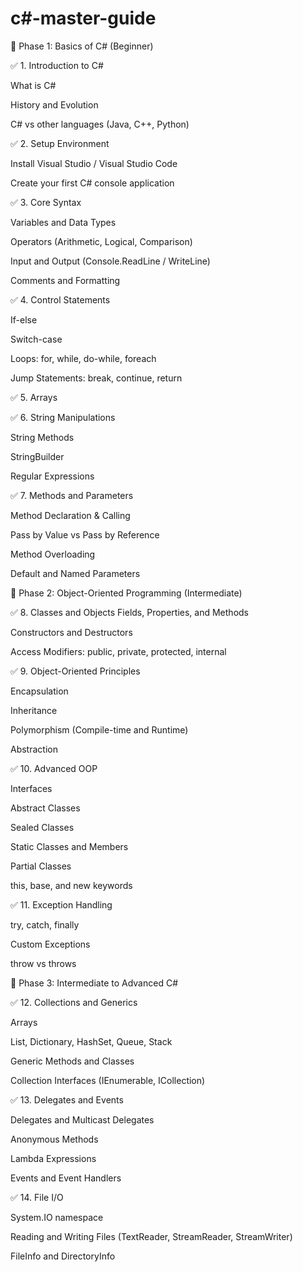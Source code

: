 # c#-master-guide

🔰 Phase 1: Basics of C# (Beginner)

✅ 1. Introduction to C#

What is C#

History and Evolution

C# vs other languages (Java, C++, Python)

✅ 2. Setup Environment

Install Visual Studio / Visual Studio Code

Create your first C# console application

✅ 3. Core Syntax

Variables and Data Types

Operators (Arithmetic, Logical, Comparison)

Input and Output (Console.ReadLine / WriteLine)

Comments and Formatting

✅ 4. Control Statements

If-else

Switch-case

Loops: for, while, do-while, foreach

Jump Statements: break, continue, return

✅ 5. Arrays

✅ 6. String Manipulations

String Methods

StringBuilder

Regular Expressions

✅ 7. Methods and Parameters

Method Declaration & Calling

Pass by Value vs Pass by Reference

Method Overloading

Default and Named Parameters

🧱 Phase 2: Object-Oriented Programming (Intermediate)

✅ 8. Classes and Objects
Fields, Properties, and Methods

Constructors and Destructors

Access Modifiers: public, private, protected, internal

✅ 9. Object-Oriented Principles

Encapsulation

Inheritance

Polymorphism (Compile-time and Runtime)

Abstraction

✅ 10. Advanced OOP

Interfaces

Abstract Classes

Sealed Classes

Static Classes and Members

Partial Classes

this, base, and new keywords

✅ 11. Exception Handling

try, catch, finally

Custom Exceptions

throw vs throws

🧠 Phase 3: Intermediate to Advanced C#

✅ 12. Collections and Generics

Arrays

List, Dictionary, HashSet, Queue, Stack

Generic Methods and Classes

Collection Interfaces (IEnumerable, ICollection)

✅ 13. Delegates and Events

Delegates and Multicast Delegates

Anonymous Methods

Lambda Expressions

Events and Event Handlers

✅ 14. File I/O

System.IO namespace

Reading and Writing Files (TextReader, StreamReader, StreamWriter)

FileInfo and DirectoryInfo


